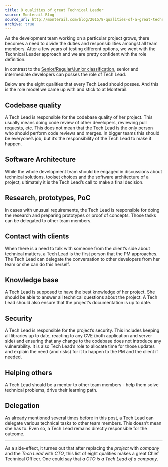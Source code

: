 ```yaml
---
title: 8 qualities of great Technical Leader
source: Monterail Blog
source_url: http://monterail.com/blog/2015/8-qualities-of-a-great-technical-leader/
archive: true
---
```


As the development team working on a particular project grows, there becomes a need to divide the duties and responsibilities amongst all team members. After a few years of testing different options, we went with the Technical Leader approach and we are pretty confident with the role definition.

In contrast to the [Senior/Regular/Junior classification](http://mattbriggs.net/blog/2015/06/01/the-role-of-a-senior-developer/), senior and intermediate developers can posses the role of Tech Lead.

Below are the eight qualities that every Tech Lead should posses. And this is the role model we came up with and stick to at Monterail.

## Codebase quality

A Tech Lead is responsible for the codebase quality of her project. This usually means doing code review of other developers, reviewing pull requests, etc. This does not mean that the Tech Lead is the only person who should perform code reviews and merges. In bigger teams this should be everyone’s job, but it’s the responsibility of the Tech Lead to make it happen.

## Software Architecture

While the whole development team should be engaged in discussions about technical solutions, toolset choices and the software architecture of a project, ultimately it is the Tech Lead’s call to make a final decision.

## Research, prototypes, PoC

In cases with unusual requirements, the Tech Lead is responsible for doing the research and preparing prototypes or proof of concepts. Those tasks can be delegated to other team members.

## Contact with clients

When there is a need to talk with someone from the client’s side about technical matters, a Tech Lead is the first person that the PM approaches. The Tech Lead can delegate the conversation to other developers from her team or she can do this herself.

## Knowledge base

A Tech Lead is supposed to have the best knowledge of her project. She should be able to answer all technical questions about the project. A Tech Lead should also ensure that the project’s documentation is up to date.

## Security

A Tech Lead is responsible for the project’s security. This includes keeping all libraries up to date, reacting to any CVE (both application and server side) and ensuring that any change to the codebase does not introduce any vulnerability. It is also Tech Lead’s role to allocate time for those updates and explain the need (and risks) for it to happen to the PM and the client if needed.

## Helping others

A Tech Lead should be a mentor to other team members - help them solve technical problems, drive their learning path.

## Delegation

As already mentioned several times before in this post, a Tech Lead can delegate various technical tasks to other team members. This doesn’t mean she has to. Even so, a Tech Lead remains directly responsible for the outcome.

* * *

As a side-effect, it turnes out that after replacing the _project_ with _company_ and the _Tech Lead_ with _CTO_, this list of eight qualities makes a great Chief Technical Officer. One could say that _a CTO is a Tech Lead of a company_.

